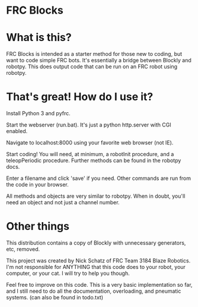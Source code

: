 FRC Blocks
==

What is this?
===

FRC Blocks is intended as a starter method for those new to coding, but want to code simple FRC bots. It's essentially a bridge between Blockly and robotpy. This does output code that can be run on an FRC robot using robotpy.

That's great! How do I use it?
===
Install Python 3 and pyfrc.

Start the webserver (run.bat). It's just a python http.server with CGI enabled.

Navigate to localhost:8000 using your favorite web browser (not IE).

Start coding! You will need, at minimum, a robotInit procedure, and a teleopPeriodic procedure. Further methods can be found in the robotpy docs. 

Enter a filename and click 'save' if you need. Other commands are run from the code in your browser.

All methods and objects are very similar to robotpy. When in doubt, you'll need an object and not just a channel number.

Other things
==
This distribution contains a copy of Blockly with unnecessary generators, etc, removed.

This project was created by Nick Schatz of FRC Team 3184 Blaze Robotics. I'm not responsible for ANYTHING that this code does to your robot, your computer, or your cat. I will try to help you though.

Feel free to improve on this code. This is a very basic implementation so far, and I still need to do all the documentation, overloading, and pneumatic systems. (can also be found in todo.txt)